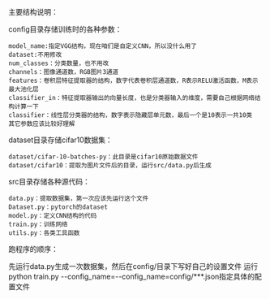 主要结构说明：

config目录存储训练时的各种参数： 

    model_name:指定VGG结构，现在咱们是自定义CNN，所以没什么用了
    dataset:不用修改
    num_classes：分类数量，也不用改
    channels：图像通道数，RGB图片3通道
    features：卷积层特征提取器的结构，数字代表卷积层通道数，R表示RELU激活函数，M表示最大池化层
    classifier_in：特征提取器输出的向量长度，也是分类器输入的维度，需要自己根据网络结构计算一下
    classifier：线性层分类器的结构，数字表示隐藏层单元数，最后一个是10表示一共10类
    其它参数应该比较好理解

dataset目录存储cifar10数据集：

    dataset/cifar-10-batches-py：此目录是cifar10原始数据文件
    dataset/cifar10：提取为图片文件后的目录，运行src/data.py后生成

src目录存储各种源代码：

    data.py：提取数据集，第一次应该先运行这个文件
    Dataset.py：pytorch的dataset
    model.py：定义CNN结构的代码
    train.py：训练网络
    utils.py：各类工具函数

跑程序的顺序：

先运行data.py生成一次数据集，然后在config/目录下写好自己的设置文件
运行python train.py --config_name=--config_name=config/***.json指定具体的配置文件
    